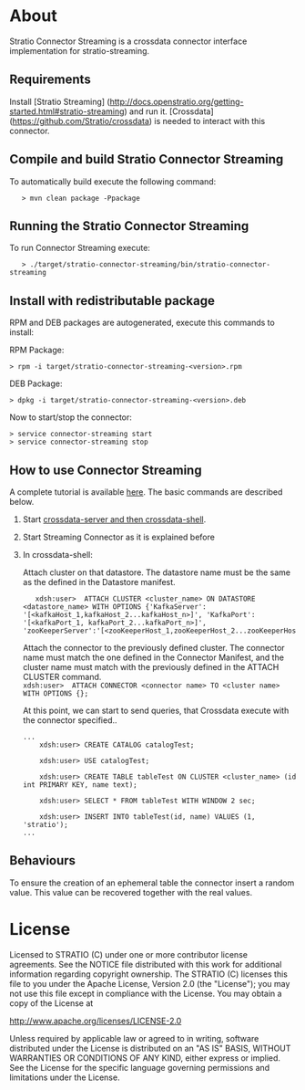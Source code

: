 # About #


Stratio Connector Streaming is a crossdata connector interface implementation for stratio-streaming.

## Requirements ##

Install [Stratio Streaming] (http://docs.openstratio.org/getting-started.html#stratio-streaming) and run it. 
[Crossdata] (https://github.com/Stratio/crossdata) is needed to interact with this connector.

## Compile and build Stratio Connector Streaming ##

To automatically build execute the following command:

```
   > mvn clean package -Ppackage
```

## Running the Stratio Connector Streaming ##

To run Connector Streaming execute:

```
   > ./target/stratio-connector-streaming/bin/stratio-connector-streaming
```


## Install with redistributable package ##

RPM and DEB packages are autogenerated, execute this commands to install:

RPM Package:

    > rpm -i target/stratio-connector-streaming-<version>.rpm

DEB Package:

    > dpkg -i target/stratio-connector-streaming-<version>.deb

Now to start/stop the connector:

    > service connector-streaming start
    > service connector-streaming stop




## How to use Connector Streaming ##

A complete tutorial is available [here](_doc/FirstSteps.md). The basic commands are described below.

 1. Start [crossdata-server and then crossdata-shell](https://github.com/Stratio/crossdata).  
 2. Start Streaming Connector as it is explained before
 3. In crossdata-shell:
    
    Attach cluster on that datastore. The datastore name must be the same as the defined in the Datastore manifest.
    
      ```
         xdsh:user>  ATTACH CLUSTER <cluster_name> ON DATASTORE <datastore_name> WITH OPTIONS {'KafkaServer': '[<kafkaHost_1,kafkaHost_2...kafkaHost_n>]', 'KafkaPort': '[<kafkaPort_1, kafkaPort_2...kafkaPort_n>]', 'zooKeeperServer':'[<zooKeeperHost_1,zooKeeperHost_2...zooKeeperHost_n>]','zooKeeperPort':'[<zooKeeperPort_1,zooKeeperPort_2...zooKeeperPort_n>]'};
      ```
      
    Attach the connector to the previously defined cluster. The connector name must match the one defined in the 
    Connector Manifest, and the cluster name must match with the previously defined in the ATTACH CLUSTER command.    
        ```
            xdsh:user>  ATTACH CONNECTOR <connector name> TO <cluster name> WITH OPTIONS {};
        ```
    
    At this point, we can start to send queries, that Crossdata execute with the connector specified..
    
        ...
            xdsh:user> CREATE CATALOG catalogTest;
        
            xdsh:user> USE catalogTest;
        
            xdsh:user> CREATE TABLE tableTest ON CLUSTER <cluster_name> (id int PRIMARY KEY, name text);
    
            xdsh:user> SELECT * FROM tableTest WITH WINDOW 2 sec;

            xdsh:user> INSERT INTO tableTest(id, name) VALUES (1, 'stratio');
        ...


## Behaviours ##
To ensure the creation of an ephemeral table the connector insert a random value. This value can be recovered together with the real values.

# License #

Licensed to STRATIO (C) under one or more contributor license agreements.
See the NOTICE file distributed with this work for additional information
regarding copyright ownership.  The STRATIO (C) licenses this file
to you under the Apache License, Version 2.0 (the
"License"); you may not use this file except in compliance
with the License.  You may obtain a copy of the License at

  http://www.apache.org/licenses/LICENSE-2.0

Unless required by applicable law or agreed to in writing,
software distributed under the License is distributed on an
"AS IS" BASIS, WITHOUT WARRANTIES OR CONDITIONS OF ANY
KIND, either express or implied.  See the License for the
specific language governing permissions and limitations
under the License.


